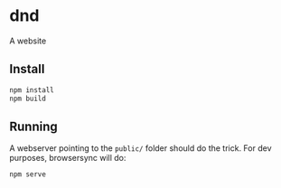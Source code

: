 # dnd

A website

## Install

```bash
npm install
npm build
```

## Running

A webserver pointing to the `public/` folder should do the trick. For dev purposes, browsersync will do:

```
npm serve
```
